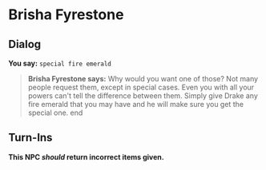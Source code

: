 # Brisha Fyrestone


## Dialog

**You say:** `special fire emerald`



>**Brisha Fyrestone says:** Why would you want one of those? Not many people request them, except in special cases. Even you with all your powers can't tell the difference between them. Simply give Drake any fire emerald that you may have and he will make sure you get the special one.
end



## Turn-Ins



**This NPC *should* return incorrect items given.**





